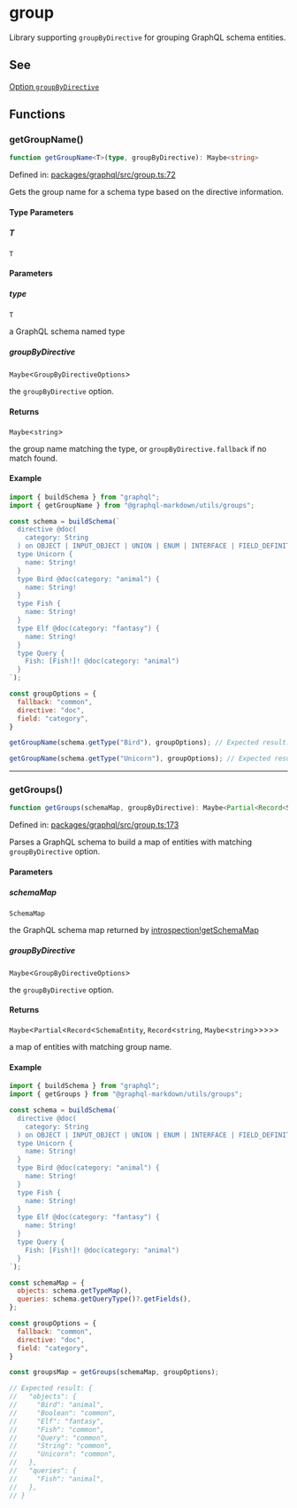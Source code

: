 # group

Library supporting `groupByDirective` for grouping GraphQL schema entities.

## See

[Option `groupByDirective`](https://graphql-markdown.dev/docs/advanced/group-by-directive)

## Functions

### getGroupName()

```ts
function getGroupName<T>(type, groupByDirective): Maybe<string>
```

Defined in: [packages/graphql/src/group.ts:72](https://github.com/graphql-markdown/graphql-markdown/blob/main/packages/graphql/src/group.ts#L72)

Gets the group name for a schema type based on the directive information.

#### Type Parameters

##### T

`T`

#### Parameters

##### type

`T`

a GraphQL schema named type

##### groupByDirective

`Maybe`\<`GroupByDirectiveOptions`\>

the `groupByDirective` option.

#### Returns

`Maybe`\<`string`\>

the group name matching the type, or `groupByDirective.fallback` if no match found.

#### Example

```js
import { buildSchema } from "graphql";
import { getGroupName } from "@graphql-markdown/utils/groups";

const schema = buildSchema(`
  directive @doc(
    category: String
  ) on OBJECT | INPUT_OBJECT | UNION | ENUM | INTERFACE | FIELD_DEFINITION | ARGUMENT_DEFINITION
  type Unicorn {
    name: String!
  }
  type Bird @doc(category: "animal") {
    name: String!
  }
  type Fish {
    name: String!
  }
  type Elf @doc(category: "fantasy") {
    name: String!
  }
  type Query {
    Fish: [Fish!]! @doc(category: "animal")
  }
`);

const groupOptions = {
  fallback: "common",
  directive: "doc",
  field: "category",
}

getGroupName(schema.getType("Bird"), groupOptions); // Expected result: "animal"

getGroupName(schema.getType("Unicorn"), groupOptions); // Expected result: "common"

```

***

### getGroups()

```ts
function getGroups(schemaMap, groupByDirective): Maybe<Partial<Record<SchemaEntity, Record<string, Maybe<string>>>>>
```

Defined in: [packages/graphql/src/group.ts:173](https://github.com/graphql-markdown/graphql-markdown/blob/main/packages/graphql/src/group.ts#L173)

Parses a GraphQL schema to build a map of entities with matching `groupByDirective` option.

#### Parameters

##### schemaMap

`SchemaMap`

the GraphQL schema map returned by [introspection!getSchemaMap](introspection.md#getschemamap)

##### groupByDirective

`Maybe`\<`GroupByDirectiveOptions`\>

the `groupByDirective` option.

#### Returns

`Maybe`\<`Partial`\<`Record`\<`SchemaEntity`, `Record`\<`string`, `Maybe`\<`string`\>\>\>\>\>

a map of entities with matching group name.

#### Example

```js
import { buildSchema } from "graphql";
import { getGroups } from "@graphql-markdown/utils/groups";

const schema = buildSchema(`
  directive @doc(
    category: String
  ) on OBJECT | INPUT_OBJECT | UNION | ENUM | INTERFACE | FIELD_DEFINITION | ARGUMENT_DEFINITION
  type Unicorn {
    name: String!
  }
  type Bird @doc(category: "animal") {
    name: String!
  }
  type Fish {
    name: String!
  }
  type Elf @doc(category: "fantasy") {
    name: String!
  }
  type Query {
    Fish: [Fish!]! @doc(category: "animal")
  }
`);

const schemaMap = {
  objects: schema.getTypeMap(),
  queries: schema.getQueryType()?.getFields(),
};

const groupOptions = {
  fallback: "common",
  directive: "doc",
  field: "category",
}

const groupsMap = getGroups(schemaMap, groupOptions);

// Expected result: {
//   "objects": {
//     "Bird": "animal",
//     "Boolean": "common",
//     "Elf": "fantasy",
//     "Fish": "common",
//     "Query": "common",
//     "String": "common",
//     "Unicorn": "common",
//   },
//   "queries": {
//     "Fish": "animal",
//   },
// }
```
